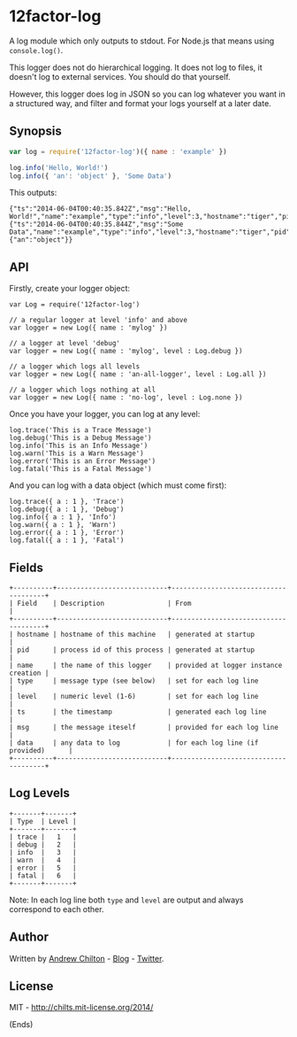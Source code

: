 # 12factor-log #

A log module which only outputs to stdout. For Node.js that means using `console.log()`.

This logger does not do hierarchical logging. It does not log to files, it doesn't log to external services. You should
do that yourself.

However, this logger does log in JSON so you can log whatever you want in a structured way, and filter and format your
logs yourself at a later date.

## Synopsis ##

```js
var log = require('12factor-log')({ name : 'example' })

log.info('Hello, World!')
log.info({ 'an': 'object' }, 'Some Data')
```

This outputs:

```
{"ts":"2014-06-04T00:40:35.842Z","msg":"Hello, World!","name":"example","type":"info","level":3,"hostname":"tiger","pid":12942}
{"ts":"2014-06-04T00:40:35.844Z","msg":"Some Data","name":"example","type":"info","level":3,"hostname":"tiger","pid":12942,"data":{"an":"object"}}
```

## API ##

Firstly, create your logger object:

```
var Log = require('12factor-log')

// a regular logger at level 'info' and above
var logger = new Log({ name : 'mylog' })

// a logger at level 'debug'
var logger = new Log({ name : 'mylog', level : Log.debug })

// a logger which logs all levels
var logger = new Log({ name : 'an-all-logger', level : Log.all })

// a logger which logs nothing at all
var logger = new Log({ name : 'no-log', level : Log.none })
```

Once you have your logger, you can log at any level:

```
log.trace('This is a Trace Message')
log.debug('This is a Debug Message')
log.info('This is an Info Message')
log.warn('This is a Warn Message')
log.error('This is an Error Message')
log.fatal('This is a Fatal Message')
```

And you can log with a data object (which must come first):

```
log.trace({ a : 1 }, 'Trace')
log.debug({ a : 1 }, 'Debug')
log.info({ a : 1 }, 'Info')
log.warn({ a : 1 }, 'Warn')
log.error({ a : 1 }, 'Error')
log.fatal({ a : 1 }, 'Fatal')
```

## Fields ##

```
+----------+----------------------------+--------------------------------------+
| Field    | Description                | From                                 |
+----------+----------------------------+--------------------------------------+
| hostname | hostname of this machine   | generated at startup                 |
| pid      | process id of this process | generated at startup                 |
| name     | the name of this logger    | provided at logger instance creation |
| type     | message type (see below)   | set for each log line                |
| level    | numeric level (1-6)        | set for each log line                |
| ts       | the timestamp              | generated each log line              |
| msg      | the message iteself        | provided for each log line           |
| data     | any data to log            | for each log line (if provided)      |
+----------+----------------------------+--------------------------------------+
```

## Log Levels ##

```
+-------+-------+
| Type  | Level |
+-------+-------+
| trace |   1   |
| debug |   2   |
| info  |   3   |
| warn  |   4   |
| error |   5   |
| fatal |   6   |
+-------+-------+
```

Note: In each log line both `type` and `level` are output and always correspond to each other.

## Author ##

Written by [Andrew Chilton](http://chilts.org/) - [Blog](http://chilts.org/) -
[Twitter](https://twitter.com/andychilton).

## License ##

MIT - http://chilts.mit-license.org/2014/

(Ends)
